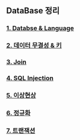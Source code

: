 ## DataBase 정리

### [1. Databse & Language](DATABASE_LANGUAGE.md)
### [2. 데이터 무결성 & 키](INTEGRITY_KEY.md)
### [3. Join](JOIN.md)
### [4. SQL Injection](SQL_INJECTION.md)
### [5. 이상현상](ANOMALY.md)
### [6. 정규화](NORMALIZATION.md)
### [7. 트랜잭션](TRANSACTION.md)
